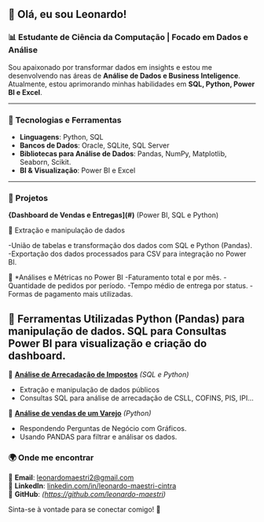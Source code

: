 ## 👋 Olá, eu sou Leonardo!
### 📊 Estudante de Ciência da Computação | Focado em Dados e Análise

Sou apaixonado por transformar dados em insights e estou me desenvolvendo nas áreas de **Análise de Dados e Business Inteligence**.
Atualmente, estou aprimorando minhas habilidades em **SQL, Python, Power BI e Excel**.

---
### 🚀 Tecnologias e Ferramentas
- **Linguagens**: Python, SQL
- **Bancos de Dados**: Oracle, SQLite, SQL Server
- **Bibliotecas para Análise de Dados**: Pandas, NumPy, Matplotlib, Seaborn, Scikit.
- **BI & Visualização**: Power BI e Excel


---
### 📂 Projetos
**{Dashboard de Vendas e Entregas](#)** (Power BI, SQL e Python)

🔹 Extração e manipulação de dados

-União de tabelas e transformação dos dados com SQL e Python (Pandas).
-Exportação dos dados processados para CSV para integração no Power BI.

🔹 *Análises e Métricas no Power BI
-Faturamento total e por mês.
-Quantidade de pedidos por período.
-Tempo médio de entrega por status.
-Formas de pagamento mais utilizadas.

🚀 Ferramentas Utilizadas
Python (Pandas) para manipulação de dados.
SQL para Consultas
Power BI para visualização e criação do dashboard.
---

🔹 **[Análise de Arrecadação de Impostos](#)** *(SQL e Python)*
- Extração e manipulação de dados públicos
- Consultas SQL para análise de arrecadação de CSLL, COFINS, PIS, IPI...

🔹 **[Análise de vendas de um Varejo](#)** *(Python)*
- Respondendo Perguntas de Negócio com Gráficos.
- Usando PANDAS para filtrar e análisar os dados.

  
### 🌍 Onde me encontrar
📧 **Email**: leonardomaestri2@gmail.com  
💼 **LinkedIn**: [linkedin.com/in/leonardo-maestri-cintra](https://www.linkedin.com/in/leonardo-maestri-cintra-84683125a/)  
📌 **GitHub**: *(https://github.com/leonardo-maestri)*

Sinta-se à vontade para se conectar comigo! 🚀
